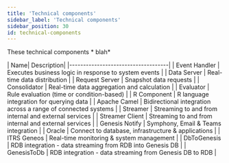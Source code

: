 ```yaml
---
title: 'Technical components'
sidebar_label: 'Technical components'
sidebar_position: 30
id: technical-components
---
```


These technical components * blah*

| Name| Description|
|------------------------------------|
| Event Handler | Executes business logic in response to system events     |
| Data Server | Real-time data distribution |
| Request Server |  Snapshot data requests         |
| Consolidator | Real-time data aggregation and calculation            | 
| Evaluator | Rule evaluation (time or condition-based)           |
| R Component | R language integration for querying data         | 
| Apache Camel | Bidirectional integration across a range of connected systems          | 
| Streamer | Streaming to and from internal and external services            | 
| Streamer Client | Streaming to and from internal and external services          |
| Genesis Notify | Symphony, Email & Teams integration         | 
| Oracle | Connect to database, infrastructure & applications          | 
| ITRS Geneos | Real-time monitoring & system management          | 
| DbToGenesis | RDB integration - data streaming from RDB into Genesis DB          | 
| GenesisToDb | RDB integration - data streaming from Genesis DB to RDB          |

